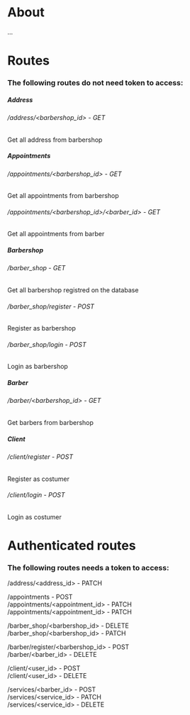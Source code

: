 # About

...


# Routes
  
### The following routes do not need token to access:  
  
 
##### Address

###### /address/<barbershop_id> - GET  
Get all address from barbershop  
  
  
##### Appointments

###### /appointments/<barbershop_id> - GET  
Get all appointments from barbershop  
  
###### /appointments/<barbershop_id>/<barber_id> - GET  
Get all appointments from barber  
  
  
##### Barbershop
###### /barber_shop - GET  
Get all barbershop registred on the database  
  
###### /barber_shop/register - POST  
Register as barbershop
  
###### /barber_shop/login - POST  
Login as barbershop  
  
  
##### Barber
###### /barber/<barbershop_id> - GET  
Get barbers from barbershop  
  
  
##### Client
###### /client/register - POST  
Register as costumer  
  
###### /client/login - POST  
Login as costumer  
  
  
# Authenticated routes
  
### The following routes needs a token to access:  
  
/address/<address_id> - PATCH  
  
/appointments - POST  
/appointments/<appointment_id> - PATCH  
/appointments/<appointment_id> - PATCH  
  
/barber_shop/<barbershop_id> - DELETE  
/barber_shop/<barbershop_id> - PATCH  
  
/barber/register/<barbershop_id> - POST  
/barber/<barber_id> - DELETE  
  
/client/<user_id> - POST  
/client/<user_id> - DELETE  
  
/services/<barber_id> - POST  
/services/<service_id> - PATCH  
/services/<service_id> - DELETE  

